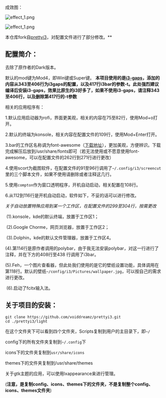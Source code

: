 成效图：

![effect_1.png](https://i.loli.net/2020/03/19/yKBnkQZIh6YpJXL.png)

![effect_1.png](https://i.loli.net/2020/03/19/MBY2RG7TVcHZiXk.png)











本仓库fork自[prettyi3](https://github.com/aeghn/prettyi3)，对配置文件进行了部分修改。**

## 配置简介：

去除了原作者的Dark版本。

默认的mod键为Mod4，即Win键或Super键。
**本项目使用的是[i3-gaps](https://github.com/Airblader/i3)，添加的内容从343至406行为i3gaps的配置，以及417行i3bar的参数-t。此处强烈建议编译后安装i3-gaps，效果比原生的i3好多了，如果不使用i3-gaps，请注释343至406行，以及删除第417行的-t参数**

相关的应用程序有：

1.默认应用启动器为rofi，界面更美观，相关的内容在75至82行，使用Mod+o打开。

2.默认的终端为konsole，相关内容在配置文件的109行，使用Mod+Enter打开。

3.bar的工作区名称调为font-awesome（[下载地址](http://files.cnblogs.com/files/vachester/font-awesome-4.7.0.zip)），更加美观，方便辨识。下载完成解压后放到/usr/share/fonts即可（若无法使用或不愿意使用font-awesome，可以在配置文件的262行到271行进行更改）

4.使用scort为截图软件，在配置文件的91至96行调用了```~/.config/i3/screencut```里的三个脚本文件，如果不使用请删除或者注释这几行。

5.使用```compton```作为窗口透明程序，开机自动启动，相关配置在108行。

6.从112到116行是开机自动启动，软件如下，不妥的话可以进行修改。

*关于自动放置特殊应用到某一个工作区，在配置文件的299至304行，按需更改* 	

​	(1).konsole，kde的默认终端，放置于工作区1；

​	(2).Google Chorme，网页浏览器，放置于工作区2；

​	(3).Dolphin，kde的默认文件管理器，放置于工作区4。

​	(4).第114行是原作者调用的polybar，由于我无法安装polybar，对这一行进行了注释，并在下方的408行至438	行调用了i3bar。

​	(5).Feh，一个图片查看器，但此处我们使用的是它的壁纸设置功能，具体调用在第118行。默认的壁纸```~/config/i3/Pictures/wallpaper.jpg```，可以按自己的需求进行更改。

​	(6).启动了fcitx输入法。

## 关于项目的安装：

```
git clone https://github.com/voiddreamz/prettyi3.git
cd ./prettyi3/light

```
在这个文件夹下可以看到四个文件夹，Scripts复制到用户的主目录下，即```~/```

config下的所有文件夹复制到```~/.config```下

icons下的文件夹复制到```usr/share/icons```

themes下的文件夹复制到/usr/share/themes

关于gtk主题的应用，可以使用lxappearance来进行管理。

(**注意，是复制config、icons、themes下的文件夹，不是复制整个config、icons、themes文件夹**)

